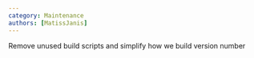 ```yaml
---
category: Maintenance
authors: [MatissJanis]
---
```


Remove unused build scripts and simplify how we build version number
